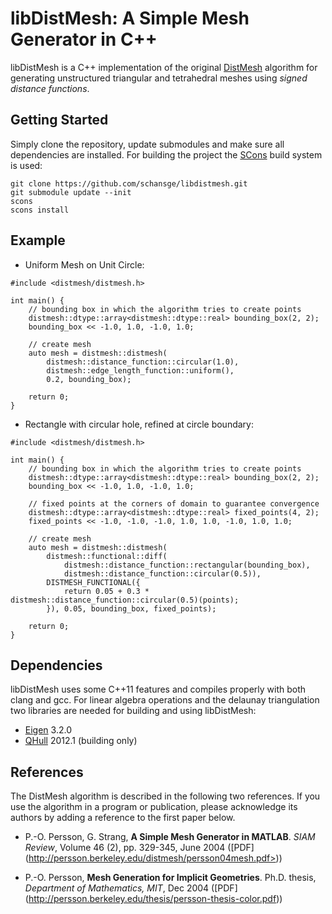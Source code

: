 libDistMesh: A Simple Mesh Generator in C++
==============================================

libDistMesh is a C++ implementation of the original [DistMesh](http://persson.berkeley.edu/distmesh/)
algorithm for generating unstructured triangular and tetrahedral meshes using *signed distance functions*.

Getting Started
---------------

Simply clone the repository, update submodules and make sure all dependencies are installed.
For building the project the [SCons](http://www.scons.org/) build system is used:

    git clone https://github.com/schansge/libdistmesh.git
    git submodule update --init
    scons
    scons install

Example
-------

* Uniform Mesh on Unit Circle:

```
#include <distmesh/distmesh.h>

int main() {
    // bounding box in which the algorithm tries to create points
    distmesh::dtype::array<distmesh::dtype::real> bounding_box(2, 2);
    bounding_box << -1.0, 1.0, -1.0, 1.0;

    // create mesh
    auto mesh = distmesh::distmesh(
        distmesh::distance_function::circular(1.0),
        distmesh::edge_length_function::uniform(),
        0.2, bounding_box);

    return 0;
}
```
* Rectangle with circular hole, refined at circle boundary:

```
#include <distmesh/distmesh.h>

int main() {
    // bounding box in which the algorithm tries to create points
    distmesh::dtype::array<distmesh::dtype::real> bounding_box(2, 2);
    bounding_box << -1.0, 1.0, -1.0, 1.0;

    // fixed points at the corners of domain to guarantee convergence
    distmesh::dtype::array<distmesh::dtype::real> fixed_points(4, 2);
    fixed_points << -1.0, -1.0, -1.0, 1.0, 1.0, -1.0, 1.0, 1.0;

    // create mesh
    auto mesh = distmesh::distmesh(
        distmesh::functional::diff(
            distmesh::distance_function::rectangular(bounding_box),
            distmesh::distance_function::circular(0.5)),
        DISTMESH_FUNCTIONAL({
            return 0.05 + 0.3 * distmesh::distance_function::circular(0.5)(points);
        }), 0.05, bounding_box, fixed_points);

    return 0;
}
```

Dependencies
------------

libDistMesh uses some C++11 features and compiles properly with both clang
and gcc. For linear algebra operations and the delaunay triangulation two
libraries are needed for building and using libDistMesh:

* [Eigen](http://eigen.tuxfamily.org/) 3.2.0
* [QHull](http://www.qhull.org/) 2012.1 (building only)

References
----------

The DistMesh algorithm is described in the following two references.
If you use the algorithm in a program or publication, please
acknowledge its authors by adding a reference to the first paper
below.

* P.-O. Persson, G. Strang, **A Simple Mesh Generator in MATLAB**.
  *SIAM Review*, Volume 46 (2), pp. 329-345, June 2004 ([PDF]
  (http://persson.berkeley.edu/distmesh/persson04mesh.pdf>))

* P.-O. Persson, **Mesh Generation for Implicit Geometries**.
  Ph.D. thesis, *Department of Mathematics, MIT*, Dec 2004 ([PDF]
  (http://persson.berkeley.edu/thesis/persson-thesis-color.pdf))
